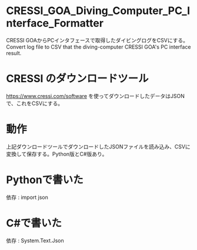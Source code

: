 # CRESSI_GOA_Diving_Computer_PC_Interface_Formatter
CRESSI GOAからPCインタフェースで取得したダイビングログをCSVにする。Convert log file to CSV that the diving-computer CRESSI GOA's PC interface result.

# CRESSI のダウンロードツール
https://www.cressi.com/software
を使ってダウンロードしたデータはJSONで、これをCSVにする。

# 動作
上記ダウンロードツールでダウンロードしたJSONファイルを読み込み、CSVに変換して保存する。Python版とC#版あり。

# Pythonで書いた
依存 : import json

# C#で書いた
依存 : System.Text.Json
